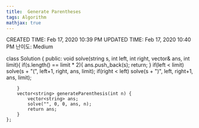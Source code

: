 ```yaml
---
title:  Generate Parentheses
tags: Algorithm
mathjax: true
---
```



CREATED TIME: Feb 17, 2020 10:39 PM
UPDATED TIME: Feb 17, 2020 10:40 PM
난이도: Medium

class Solution {
    public:
        void solve(string s, int left, int right, vector<string>& ans, int limit){
            if(s.length() == limit * 2){
                ans.push_back(s);
                return;
            }
            if(left < limit)
                solve(s + "(", left+1, right, ans, limit);
            if(right < left)
                solve(s + ")", left, right+1, ans, limit);
            
        }
        vector<string> generateParenthesis(int n) {
            vector<string> ans;
            solve("", 0, 0, ans, n);
            return ans;
        }
    };